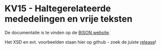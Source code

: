 # KV15 - Haltegerelateerde mededelingen en vrije teksten

De documentatie is te vinden op de [BISON website](http://bison.dova.nu/standaarden/kv15).

Het XSD en evt. voorbeelden staan hier op github - zoek de juiste [release](http://github.com/BISONNL/KV15/releases)!
